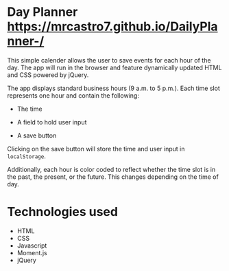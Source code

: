 # Day Planner <br> https://mrcastro7.github.io/DailyPlanner-/

This simple calender allows the user to save events for each hour of the day. The app will run in the browser and feature dynamically updated HTML and CSS powered by jQuery.

The app displays standard business hours (9 a.m. to 5 p.m.). Each time slot represents one hour and contain the following:

* The time

* A field to hold user input

* A save button

Clicking on the save button will store the time and user input in `localStorage`.

Additionally, each hour is color coded to reflect whether the time slot is in the past, the present, or the future. This changes depending on the time of day.

# Technologies used 

* HTML
* CSS
* Javascript
* Moment.js
* jQuery
